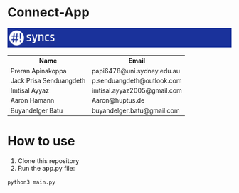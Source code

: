 # Connect-App

<img src="./docs/assets/syncs_banner.png">

<table>
<tr>
<th>Name</th>
<th>Email</th>
</tr>
<tr>
<td>Preran Apinakoppa</td>
<td>papi6478@uni.sydney.edu.au</td>
</tr>
<tr>
<td>Jack Prisa Senduangdeth</td>
<td>p.senduangdeth@outlook.com</td>
</tr>
<tr>
<td>Imtisal Ayyaz</td>
<td>imtisal.ayyaz2005@gmail.com</td>
</tr>
<tr>
<td>Aaron Hamann</td>
<td>Aaron@huptus.de</td>
</tr>
<tr>
<td>Buyandelger Batu</td>
<td>buyandelger.batu@gmail.com</td>
</tr>
</table>

# How to use
1. Clone this repository
2. Run the app.py file:

```Bash
python3 main.py
```